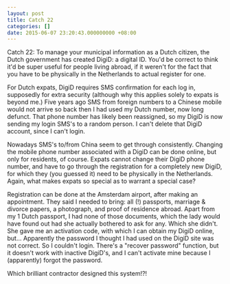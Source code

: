 ```yaml
---
layout: post
title: Catch 22
categories: []
date: 2015-06-07 23:20:43.000000000 +08:00
---
```


Catch 22: To manage your municipal information as a Dutch citizen, the Dutch government has created DigiD: a digital ID. You'd be correct to think it'd be super useful for people living abroad, if it weren't for the fact that you have to be physically in the Netherlands to actual register for one.

For Dutch expats, DigiD requires SMS confirmation for each log in, supposedly for extra security (although why this applies solely to expats is beyond me.) Five years ago SMS from foreign numbers to a Chinese mobile would not arrive so back then I had used my Dutch number, now long defunct. That phone number has likely been reassigned, so my DigiD is now sending my login SMS's to a random person. I can't delete that DigiD account, since I can't login.

Nowadays SMS's to/from China seem to get through consistently. Changing the mobile phone number associated with a DigiD can be done online, but only for residents, of course. Expats cannot change their DigiD phone number, and have to go through the registration for a completely new DigiD, for which they (you guessed it) need to be physically in the Netherlands. Again, what makes expats so special as to warrant a special case?

Registration can be done at the Amsterdam airport, after making an appointment. They said I needed to bring: all (!) passports, marriage & divorce papers, a photograph, and proof of residence abroad. Apart from my 1 Dutch passport, I had none of those documents, which the lady would have found out had she actually bothered to ask for any. Which she didn't. She gave me an activation code, with which I can obtain my DigiD online, but... Apparently the password I thought I had used on the DigiD site was not correct. So I couldn't login. There's a "recover password" function, but it doesn't work with inactive DigiD's, and I can't activate mine because I (apparently) forgot the password.

Which brilliant contractor designed this system!?!
